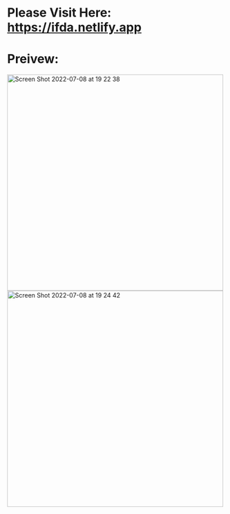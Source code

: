 # Please Visit Here: https://ifda.netlify.app

# Preivew:
<img width="500" alt="Screen Shot 2022-07-08 at 19 22 38" src="https://user-images.githubusercontent.com/69543583/178088159-f11cacd3-0f0f-49b5-9b8c-9e787efdecbe.png">

<img width="500" alt="Screen Shot 2022-07-08 at 19 24 42" src="https://user-images.githubusercontent.com/69543583/178088168-130552ed-8a99-44b7-a613-e200295e249e.png">
